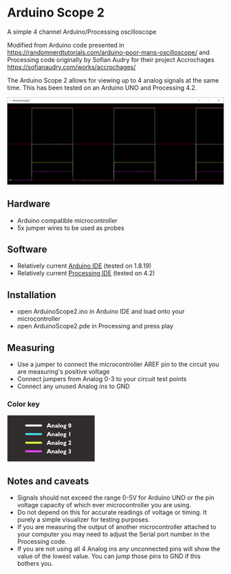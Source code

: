 # Arduino Scope 2
A simple 4 channel Arduino/Processing oscilloscope

Modified from Arduino code presented in 
https://randomnerdtutorials.com/arduino-poor-mans-oscilloscope/
and Processing code originally by Sofian Audry for their project Accrochages
https://sofianaudry.com/works/accrochages/

The Arduino Scope 2 allows for viewing up to 4 analog signals at the same time. This has been tested on an Arduino UNO and Processing 4.2.  

![Screenshot of Arduino Scope 2](./ArduinoScope2.PNG)

## Hardware

- Arduino compatible microcontroller
- 5x jumper wires to be used as probes

## Software

- Relatively current [Arduino IDE](https://www.arduino.cc/en/software) (tested on 1.8.19)
- Relatively current [Processing IDE](https://processing.org/download) (tested on 4.2)

## Installation

- open ArduinoScope2.ino in Arduino IDE and load onto your microcontroller
- open ArduinoScope2.pde in Processing and press play

## Measuring 

- Use a jumper to connect the microcontroller AREF pin to the circuit you are measuring's positive voltage
- Connect jumpers from Analog 0-3 to your circuit test points
- Connect any unused Analog ins to GND

### Color key

![Color key](./ColorKey.png)

## Notes and caveats

- Signals should not exceed the range 0-5V for Arduino UNO or the pin voltage capacity of which ever microcontroller you are using.
- Do not depend on this for accurate readings of voltage or timing. It purely a simple visualizer for testing purposes.
- If you are measuring the output of another microcontroller attached to your computer you may need to adjust the Serial port number in the Processing code.
- If you are not using all 4 Analog ins any unconnected pins will show the value of the lowest value. You can jump those pins to GND if this bothers you.